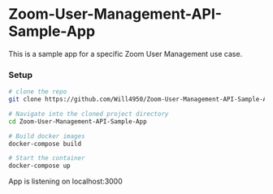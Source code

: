 # Zoom-User-Management-API-Sample-App
This is a sample app for a specific Zoom User Management use case.

### Setup
```bash
# clone the repo
git clone https://github.com/Will4950/Zoom-User-Management-API-Sample-App.git

# Navigate into the cloned project directory
cd Zoom-User-Management-API-Sample-App

# Build docker images
docker-compose build

# Start the container
docker-compose up
```

App is listening on localhost:3000

